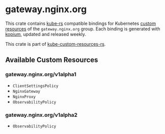 <!--
SPDX-FileCopyrightText: The kube-custom-resources-rs Authors
SPDX-License-Identifier: 0BSD
 -->

# gateway.nginx.org

This crate contains [kube-rs](https://kube.rs/) compatible bindings for Kubernetes [custom resources](https://kubernetes.io/docs/tasks/extend-kubernetes/custom-resources/custom-resource-definitions/) of the `gateway.nginx.org` group. Each binding is generated with [kopium](https://github.com/kube-rs/kopium), updated and released weekly.

This crate is part of [kube-custom-resources-rs](https://github.com/metio/kube-custom-resources-rs).

## Available Custom Resources

### gateway.nginx.org/v1alpha1
- `ClientSettingsPolicy`
- `NginxGateway`
- `NginxProxy`
- `ObservabilityPolicy`
### gateway.nginx.org/v1alpha2
- `ObservabilityPolicy`
